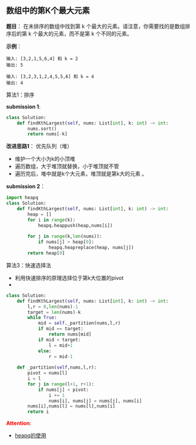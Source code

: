## 数组中的第K个最大元素
**题目**：
在未排序的数组中找到第 k 个最大的元素。请注意，你需要找的是数组排序后的第 k 个最大的元素，而不是第 k 个不同的元素。

**示例**：
```
输入: [3,2,1,5,6,4] 和 k = 2
输出: 5
```
```
输入: [3,2,3,1,2,4,5,5,6] 和 k = 4
输出: 4
```

算法1：排序

**submission 1**:
```python
class Solution:
    def findKthLargest(self, nums: List[int], k: int) -> int:
        nums.sort()
        return nums[-k]
```


**改进思路1**：
优先队列（堆）
- 维护一个大小为k的小顶堆
- 遍历数组，大于堆顶就替换，小于堆顶就不管
- 遍历完后，堆中就是k个大元素，堆顶就是第k大的元素    。


**submission 2**：
```python
import heapq
class Solution:
    def findKthLargest(self, nums: List[int], k: int) -> int:
        heap = []
        for i in range(k):
            heapq.heappush(heap,nums[i])
        
        for j in range(k,len(nums)):
            if nums[j] > heap[0]:
                heapq.heapreplace(heap, nums[j])
        return heap[0]
```

算法3：快速选择法
- 利用快速排序的原理选择位于第k大位置的pivot
- 
```python
class Solution:
    def findKthLargest(self, nums: List[int], k: int) -> int:
        l,r = 0,len(nums)-1
        target = len(nums)-k
        while True:
            mid = self._partition(nums,l,r)
            if mid == target:
                return nums[mid]
            if mid < target:
                l = mid+1
            else:
                r = mid-1
        
    def _partition(self,nums,l,r):
        pivot = nums[l]
        i = l
        for j in range(l+1, r+1):
            if nums[j] < pivot:
                i += 1
                nums[i], nums[j] = nums[j], nums[i]
        nums[i],nums[l] = nums[l],nums[i]
        return i
```

<font color="#FF0000">**Attention**</font>:

- [heapq的使用](https://docs.python.org/2/library/heapq.html)
